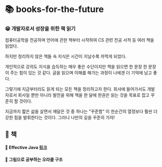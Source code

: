 # 📚 books-for-the-future

### 😁 개발자로서 성장을 위한 책 읽기

컴퓨터공학을 전공하며 언어에 관한 책부터 시작하여 CS 관련 전공 서적 등 여러 책을 읽었다.

하지만 정리하지 않은 책들 속 지식은 시간이 지날수록 까먹게 되었다.

개인적으로 강의도 지식을 습득하는 매우 좋은 수단이지만 책을 읽으면 한 문장 한 문장이 주는 힘이 있는 것 같다. 글을 읽으며 이해를 해가는 과정이 나에겐 더 기억에 남고 좋다.

그렇기에 지금부터라도 읽게 되는 모든 책을 정리하고자 한다. 회사에 들어가서도 개발자로서 회사일 뿐만 아니라 발전을 위해 책을 한 달에 한권은 읽는 것을 목표로 잡고 꾸준히 할 것이다.

지금까지 짧은 삶을 살면서 깨달은 것 중 하나는 "꾸준함" 이 한순간의 열정보다 훨씬 더 강한 힘을 발휘한다는 것이다. 그러니 나만의 길을 꾸준히 가자!


## 🥸 책
#### 📕 Effective Java [링크](https://github.com/EffectiveJavaBookStudy/EffectiveJava)
#### 📗 그림으로 공부하는 오라클 구조
